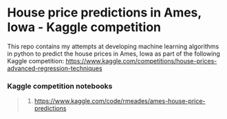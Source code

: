 # House price predictions in Ames, Iowa - Kaggle competition

This repo contains my attempts at developing machine learning algorithms in python to predict the house prices in Ames, Iowa as part of the following Kaggle competition:
https://www.kaggle.com/competitions/house-prices-advanced-regression-techniques

### Kaggle competition notebooks

> 1. https://www.kaggle.com/code/rmeades/ames-house-price-predictions
